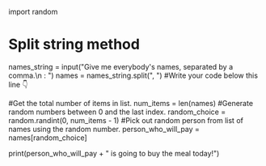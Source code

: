 import random

# Split string method
names_string = input("Give me everybody's names, separated by a comma.\n : ")
names = names_string.split(", ")
#Write your code below this line 👇

#Get the total number of items in list.
num_items = len(names)
#Generate random numbers between 0 and the last index. 
random_choice = random.randint(0, num_items - 1)
#Pick out random person from list of names using the random number.
person_who_will_pay = names[random_choice]

print(person_who_will_pay + " is going to buy the meal today!")
